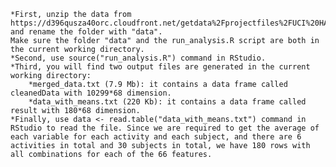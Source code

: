 
    *First, unzip the data from https://d396qusza40orc.cloudfront.net/getdata%2Fprojectfiles%2FUCI%20HAR%20Dataset.zip and rename the folder with "data".
    Make sure the folder "data" and the run_analysis.R script are both in the current working directory.
    *Second, use source("run_analysis.R") command in RStudio.
    *Third, you will find two output files are generated in the current working directory:
        *merged_data.txt (7.9 Mb): it contains a data frame called cleanedData with 10299*68 dimension.
        *data_with_means.txt (220 Kb): it contains a data frame called result with 180*68 dimension.
    *Finally, use data <- read.table("data_with_means.txt") command in RStudio to read the file. Since we are required to get the average of each variable for each activity and each subject, and there are 6 activities in total and 30 subjects in total, we have 180 rows with all combinations for each of the 66 features.
